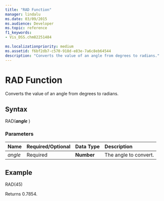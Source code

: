 ```yaml
---
title: "RAD Function"
manager: lindalu
ms.date: 03/09/2015
ms.audience: Developer
ms.topic: reference
f1_keywords:
- Vis_DSS.chm82251484
 
ms.localizationpriority: medium
ms.assetid: f6bf2db7-c570-918d-e83e-7a6c8eb64544
description: "Converts the value of an angle from degrees to radians."
---
```


# RAD Function

Converts the value of an angle from degrees to radians.
  
## Syntax

RAD(***angle*** )
  
### Parameters

|**Name**|**Required/Optional**|**Data Type**|**Description**|
|:-----|:-----|:-----|:-----|
| *angle* <br/> |Required  <br/> |**Number** <br/> |The angle to convert. |

## Example

RAD(45)
  
Returns 0.7854.
